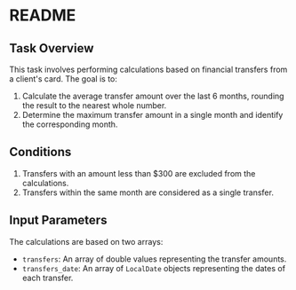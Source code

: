 # README

## Task Overview

This task involves performing calculations based on financial transfers from a client's card. The goal is to:

1. Calculate the average transfer amount over the last 6 months, rounding the result to the nearest whole number.
2. Determine the maximum transfer amount in a single month and identify the corresponding month.

## Conditions

1. Transfers with an amount less than $300 are excluded from the calculations.
2. Transfers within the same month are considered as a single transfer.

## Input Parameters

The calculations are based on two arrays:

- `transfers`: An array of double values representing the transfer amounts.
- `transfers_date`: An array of `LocalDate` objects representing the dates of each transfer.

